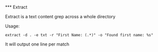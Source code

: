 *** Extract

Extract is a text content grep across a whole directory

Usage:

```extract -d . -e txt -r "First Name: (.*)" -o "Found first name: %s"```

It will output one line per match